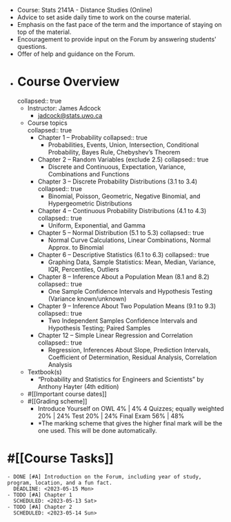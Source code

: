 - Course: Stats 2141A - Distance Studies (Online)
- Advice to set aside daily time to work on the course material.
- Emphasis on the fast pace of the term and the importance of staying on top of the material.
- Encouragement to provide input on the Forum by answering students' questions.
- Offer of help and guidance on the Forum.
- # Course Overview
  collapsed:: true
	- Instructor: James Adcock
		- jadcock@stats.uwo.ca
	- Course topics  
	  collapsed:: true
		- Chapter 1 – Probability
		  collapsed:: true
			- Probabilities, Events, Union, Intersection, Conditional Probability, Bayes Rule, Chebyshev’s Theorem
		- Chapter 2 – Random Variables (exclude 2.5)
		  collapsed:: true
			- Discrete and Continuous, Expectation, Variance, Combinations and Functions
		- Chapter 3 – Discrete Probability Distributions (3.1 to 3.4)
		  collapsed:: true
			- Binomial, Poisson, Geometric, Negative Binomial, and Hypergeometric Distributions
		- Chapter 4 – Continuous Probability Distributions (4.1 to 4.3)
		  collapsed:: true
			- Uniform, Exponential, and Gamma
		- Chapter 5 – Normal Distribution (5.1 to 5.3)
		  collapsed:: true
			- Normal Curve Calculations, Linear Combinations, Normal Approx. to Binomial
		- Chapter 6 – Descriptive Statistics (6.1 to 6.3)
		  collapsed:: true
			- Graphing Data, Sample Statistics: Mean, Median, Variance, IQR, Percentiles, Outliers
		- Chapter 8 – Inference About a Population Mean (8.1 and 8.2)
		  collapsed:: true
			- One Sample Confidence Intervals and Hypothesis Testing (Variance known/unknown)
		- Chapter 9 – Inference About Two Population Means (9.1 to 9.3)
		  collapsed:: true
			- Two Independent Samples Confidence Intervals and Hypothesis Testing; Paired Samples
		- Chapter 12 – Simple Linear Regression and Correlation
		  collapsed:: true
			- Regression, Inferences About Slope, Prediction Intervals, Coefficient of Determination, Residual Analysis, Correlation Analysis
	- Textbook(s)
		- “Probability and Statistics for Engineers and Scientists” by Anthony Hayter (4th edition)
	- #[[Important course dates]]
	- #[[Grading scheme]]
		- Introduce Yourself on OWL            4% | 4%
		  4 Quizzes; equally weighted        20% | 24%
		  Test                                                     20% | 24%
		  Final Exam                                        56% | 48%
		- *The marking scheme that gives the higher final mark will be the one used. This
		  will be done automatically.
# #[[Course Tasks]]
	- DONE [#A] Introduction on the Forum, including year of study, program, location, and a fun fact.
	  DEADLINE: <2023-05-15 Mon>
	- TODO [#A] Chapter 1
	  SCHEDULED: <2023-05-13 Sat>
	- TODO [#A] Chapter 2
	  SCHEDULED: <2023-05-14 Sun>